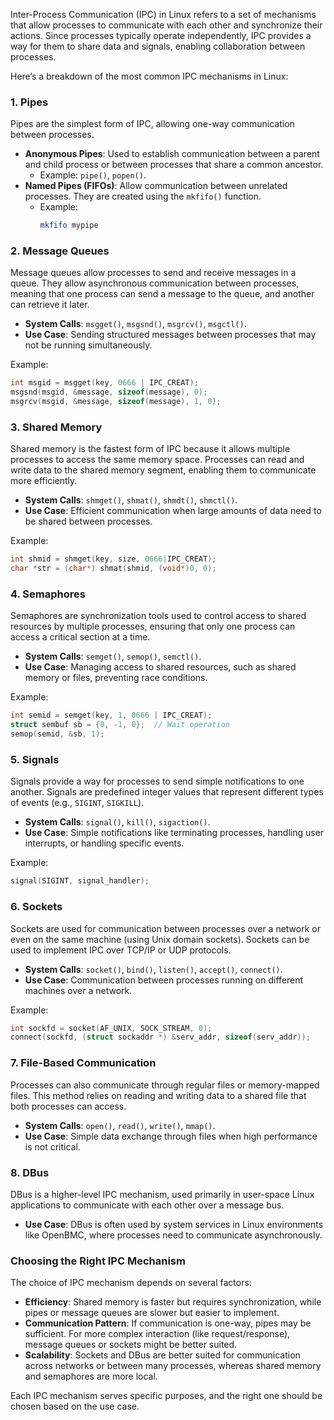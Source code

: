Inter-Process Communication (IPC) in Linux refers to a set of mechanisms that allow processes to communicate with each other and synchronize their actions. Since processes typically operate independently, IPC provides a way for them to share data and signals, enabling collaboration between processes.

Here’s a breakdown of the most common IPC mechanisms in Linux:

### 1. **Pipes**
   Pipes are the simplest form of IPC, allowing one-way communication between processes.
   - **Anonymous Pipes**: Used to establish communication between a parent and child process or between processes that share a common ancestor.
     - Example: `pipe()`, `popen()`.
   - **Named Pipes (FIFOs)**: Allow communication between unrelated processes. They are created using the `mkfifo()` function.
     - Example:
       ```bash
       mkfifo mypipe
       ```

### 2. **Message Queues**
   Message queues allow processes to send and receive messages in a queue. They allow asynchronous communication between processes, meaning that one process can send a message to the queue, and another can retrieve it later.
   - **System Calls**: `msgget()`, `msgsnd()`, `msgrcv()`, `msgctl()`.
   - **Use Case**: Sending structured messages between processes that may not be running simultaneously.

   Example: 
   ```c
   int msgid = msgget(key, 0666 | IPC_CREAT);
   msgsnd(msgid, &message, sizeof(message), 0);
   msgrcv(msgid, &message, sizeof(message), 1, 0);
   ```

### 3. **Shared Memory**
   Shared memory is the fastest form of IPC because it allows multiple processes to access the same memory space. Processes can read and write data to the shared memory segment, enabling them to communicate more efficiently.
   - **System Calls**: `shmget()`, `shmat()`, `shmdt()`, `shmctl()`.
   - **Use Case**: Efficient communication when large amounts of data need to be shared between processes.

   Example:
   ```c
   int shmid = shmget(key, size, 0666|IPC_CREAT);
   char *str = (char*) shmat(shmid, (void*)0, 0);
   ```

### 4. **Semaphores**
   Semaphores are synchronization tools used to control access to shared resources by multiple processes, ensuring that only one process can access a critical section at a time.
   - **System Calls**: `semget()`, `semop()`, `semctl()`.
   - **Use Case**: Managing access to shared resources, such as shared memory or files, preventing race conditions.

   Example:
   ```c
   int semid = semget(key, 1, 0666 | IPC_CREAT);
   struct sembuf sb = {0, -1, 0};  // Wait operation
   semop(semid, &sb, 1);
   ```

### 5. **Signals**
   Signals provide a way for processes to send simple notifications to one another. Signals are predefined integer values that represent different types of events (e.g., `SIGINT`, `SIGKILL`).
   - **System Calls**: `signal()`, `kill()`, `sigaction()`.
   - **Use Case**: Simple notifications like terminating processes, handling user interrupts, or handling specific events.

   Example:
   ```c
   signal(SIGINT, signal_handler);
   ```

### 6. **Sockets**
   Sockets are used for communication between processes over a network or even on the same machine (using Unix domain sockets). Sockets can be used to implement IPC over TCP/IP or UDP protocols.
   - **System Calls**: `socket()`, `bind()`, `listen()`, `accept()`, `connect()`.
   - **Use Case**: Communication between processes running on different machines over a network.

   Example:
   ```c
   int sockfd = socket(AF_UNIX, SOCK_STREAM, 0);
   connect(sockfd, (struct sockaddr *) &serv_addr, sizeof(serv_addr));
   ```

### 7. **File-Based Communication**
   Processes can also communicate through regular files or memory-mapped files. This method relies on reading and writing data to a shared file that both processes can access.
   - **System Calls**: `open()`, `read()`, `write()`, `mmap()`.
   - **Use Case**: Simple data exchange through files when high performance is not critical.

### 8. **DBus**
   DBus is a higher-level IPC mechanism, used primarily in user-space Linux applications to communicate with each other over a message bus.
   - **Use Case**: DBus is often used by system services in Linux environments like OpenBMC, where processes need to communicate asynchronously.

### Choosing the Right IPC Mechanism
The choice of IPC mechanism depends on several factors:
- **Efficiency**: Shared memory is faster but requires synchronization, while pipes or message queues are slower but easier to implement.
- **Communication Pattern**: If communication is one-way, pipes may be sufficient. For more complex interaction (like request/response), message queues or sockets might be better suited.
- **Scalability**: Sockets and DBus are better suited for communication across networks or between many processes, whereas shared memory and semaphores are more local.

Each IPC mechanism serves specific purposes, and the right one should be chosen based on the use case.
